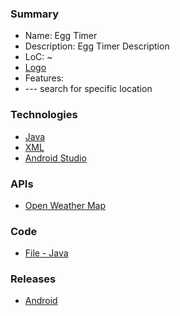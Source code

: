 ### Summary
- Name: Egg Timer
- Description: Egg Timer Description
- LoC: ~
- [Logo]()
- Features:
- \--- search for specific location

### Technologies
- [Java](https://www.java.com/en/)
- [XML](https://en.wikipedia.org/wiki/XML)
- [Android Studio](https://developer.android.com/studio)

### APIs
- [Open Weather Map]()

### Code
- [File - Java]()

### Releases
- [Android]()

